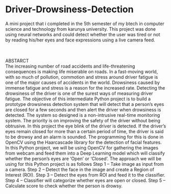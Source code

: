 # Driver-Drowsiness-Detection
A mini project that i completed in the 5th semester of my btech in computer science and technology from karunya university. This project was done using neural networks and could detect whether the user was tired or not by reading his/her eyes and face expressions using a live camera feed.

<br>  
<br>  
ABSTARCT
<br />
The increasing number of road accidents and life-threatening consequences is making life miserable on roads. In a fast-moving world, with so much of pollution, commotion and stress around driver fatigue is one of the major causes of accidents in the world. Drowsiness caused by immense fatigue and stress is a reason for the increased rate. Detecting the drowsiness of the driver is one of the surest ways of measuring driver fatigue.
The objective of this intermediate Python project is to build a prototype drowsiness detection system that will detect that a person’s eyes are closed for a few seconds and then alert the driver when drowsiness is detected.
The system so designed is a non-intrusive real-time monitoring system. The priority is on improving the safety of the driver without being obtrusive. In this project the eye blink of the driver is detected. If the driver’s eyes remain closed for more than a certain period of time, the driver is said to be drowsy and an alarm is sounded.
The programming for this is done in OpenCV using the Haarcascade library for the detection of facial features.
In this Python project, we will be using OpenCV for gathering the images from webcam and feed them into a Deep Learning model which will classify whether the person’s eyes are ‘Open’ or ‘Closed’.
The approach we will be using for this Python project is as follows
Step 1 – Take image as input from a camera.
Step 2 – Detect the face in the image and create a Region of Interest (ROI).
Step 3 – Detect the eyes from ROI and feed it to the classifier.
Step 4 – Classifier will categorize whether eyes are open or closed.
Step 5 – Calculate score to check whether the person is drowsy.
